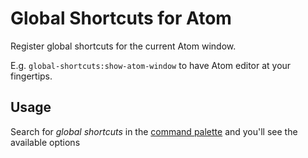 # Global Shortcuts for Atom

Register global shortcuts for the current Atom window.

E.g. `global-shortcuts:show-atom-window` to have Atom editor at your fingertips.

## Usage

Search for _global shortcuts_ in the [command palette](https://atom.io/docs/v1.0.19/getting-started-atom-basics#command-palette) and you'll see the available options
